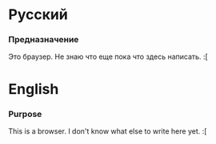 # Русский

### Предназначение

Это браузер. Не знаю что еще пока что здесь написать. :[

# English

### Purpose
This is a browser. I don't know what else to write here yet. :[


